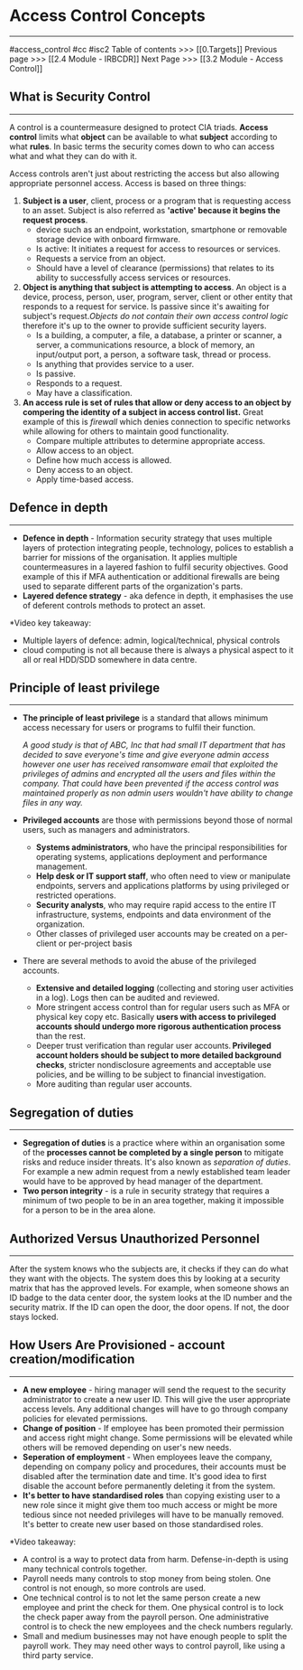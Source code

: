 # Access Control Concepts
---
#access_control  #cc #isc2
Table of contents >>> [[0.Targets]]
Previous page >>> [[2.4 Module  - IRBCDR]]
Next Page >>> [[3.2 Module  - Access Control]]

## What is Security Control
---
A control is a countermeasure designed to protect CIA triads. **Access control** limits what **object** can be available to what **subject** according to what **rules**. In basic terms the security comes down to who can access what and what they can do with it.

Access controls aren't just about restricting the access but also allowing appropriate personnel access. Access is based on three things:
1. **Subject is a user**, client, process or a program that is requesting access to an asset. Subject is also referred as **'active' because it begins the request process**.
	- device such as an endpoint, workstation, smartphone or removable storage device with onboard firmware.
	- Is active: It initiates a request for access to resources or services.
	- Requests a service from an object.
	- Should have a level of clearance (permissions) that relates to its ability to successfully access services or resources.
2. **Object is anything that subject is attempting to access**. An object is a device, process, person, user, program, server, client or other entity that responds to a request for service. Is passive since it's awaiting for subject's request.*Objects do not contain their own access control logic* therefore it's up to the owner to provide sufficient security layers.
	- Is a building, a computer, a file, a database, a printer or scanner, a server, a communications resource, a block of memory, an input/output port, a person, a software task, thread or process.
	- Is anything that provides service to a user.
	- Is passive.
	- Responds to a request.
	- May have a classification.
3. **An access rule is set of rules that allow or deny access to an object by compering the identity of a subject in access control list.** Great example of this is *firewall* which denies connection to specific networks while allowing for others to maintain good functionality.
	- Compare multiple attributes to determine appropriate access.
	- Allow access to an object.
	- Define how much access is allowed.
	- Deny access to an object.
	- Apply time-based access.

## Defence in depth
---
- **Defence in depth** - Information security strategy that uses multiple layers of protection integrating people, technology, polices to establish a barrier for missions of the organisation. It applies multiple countermeasures in a layered fashion to fulfil security objectives. Good example of this if MFA authentication or additional firewalls are being used to separate different parts of the organization's parts.
- **Layered defence strategy** - aka defence in depth, it emphasises the use of deferent controls methods to protect an asset. 

*Video key takeaway:
-  Multiple layers of defence: admin, logical/technical, physical controls
- cloud computing is not all because there is always a physical aspect to it all or real HDD/SDD somewhere in data centre.

## Principle of least privilege
---
- **The principle of least privilege** is a standard that allows minimum access necessary for users or programs to fulfil their function. 

	*A good study is that of ABC, Inc that had small IT department that has decided to save everyone's time and give everyone admin access however one user has received ransomware email that exploited the privileges of admins and encrypted all the users and files within the company. That could have been prevented if the access control was maintained properly as non admin users wouldn't have ability to change files in any way.*

- **Privileged accounts** are those with permissions beyond those of normal users, such as managers and administrators.
	- **Systems administrators**, who have the principal responsibilities for operating systems, applications deployment and performance management. 
	- **Help desk or IT support staff**, who often need to view or manipulate endpoints, servers and applications platforms by using privileged or restricted operations. 
	- **Security analysts**, who may require rapid access to the entire IT infrastructure, systems, endpoints and data environment of the organization.
	- Other classes of privileged user accounts may be created on a per-client or per-project basis

- There are several methods to avoid the abuse of the privileged accounts.
	- **Extensive and detailed logging** (collecting and storing user activities in a log). Logs then can be audited and reviewed.
	- More stringent access control than for regular users such as MFA or physical key copy etc. Basically **users with access to privileged accounts should undergo more rigorous authentication process** than the rest.
	- Deeper trust verification than regular user accounts. **Privileged account holders should be subject to more detailed background checks**, stricter nondisclosure agreements and acceptable use policies, and be willing to be subject to financial investigation.
	- More auditing than regular user accounts.

## Segregation of duties
---
- **Segregation of duties** is a practice where within an organisation some of the **processes cannot be completed by a single person** to mitigate risks and reduce insider threats. It's also known as *separation of duties*. For example a new admin request from a newly established team leader would have to be approved by head manager of the department. 
- **Two person integrity** -  is a rule in security strategy that requires a minimum of two people to be in an area together, making it impossible for a person to be in the area alone.

## Authorized Versus Unauthorized Personnel
----
After the system knows who the subjects are, it checks if they can do what they want with the objects. The system does this by looking at a security matrix that has the approved levels. For example, when someone shows an ID badge to the data center door, the system looks at the ID number and the security matrix. If the ID can open the door, the door opens. If not, the door stays locked.

## How Users Are Provisioned - account creation/modification
---
- **A new employee** - hiring manager will send the request to the security administrator to create a new user ID. This will give the user appropriate access levels. Any additional changes will have to go through company policies for elevated permissions.
- **Change of position** - If employee has been promoted their permission and access right might change. Some permissions will be elevated while others will be removed depending on user's new needs.
- **Seperation of employment** - When employees leave the company, depending on company policy and procedures, their accounts must be disabled after the termination date and time. It's good idea to first disable the account before permanently deleting it from the system.
- **It's better to have standardised roles** than copying existing user to a new role since it might give them too much access  or might be more tedious since not needed privileges will have to be manually removed. It's better to create new user based on those standardised roles.

*Video takeaway:
- A control is a way to protect data from harm. Defense-in-depth is using many technical controls together.
- Payroll needs many controls to stop money from being stolen. One control is not enough, so more controls are used.
- One technical control is to not let the same person create a new employee and print the check for them. One physical control is to lock the check paper away from the payroll person. One administrative control is to check the new employees and the check numbers regularly.
- Small and medium businesses may not have enough people to split the payroll work. They may need other ways to control payroll, like using a third party service. 